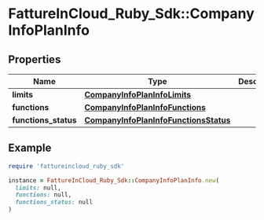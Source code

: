 # FattureInCloud_Ruby_Sdk::CompanyInfoPlanInfo

## Properties

| Name | Type | Description | Notes |
| ---- | ---- | ----------- | ----- |
| **limits** | [**CompanyInfoPlanInfoLimits**](CompanyInfoPlanInfoLimits.md) |  | [optional] |
| **functions** | [**CompanyInfoPlanInfoFunctions**](CompanyInfoPlanInfoFunctions.md) |  | [optional] |
| **functions_status** | [**CompanyInfoPlanInfoFunctionsStatus**](CompanyInfoPlanInfoFunctionsStatus.md) |  | [optional] |

## Example

```ruby
require 'fattureincloud_ruby_sdk'

instance = FattureInCloud_Ruby_Sdk::CompanyInfoPlanInfo.new(
  limits: null,
  functions: null,
  functions_status: null
)
```

